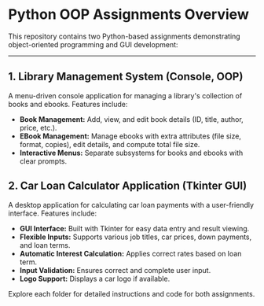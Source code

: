 # Python OOP Assignments Overview

This repository contains two Python-based assignments demonstrating object-oriented programming and GUI development:

---

## 1. Library Management System (Console, OOP)

A menu-driven console application for managing a library's collection of books and ebooks. Features include:

- **Book Management:** Add, view, and edit book details (ID, title, author, price, etc.).
- **EBook Management:** Manage ebooks with extra attributes (file size, format, copies), edit details, and compute total file size.
- **Interactive Menus:** Separate subsystems for books and ebooks with clear prompts.


## 2. Car Loan Calculator Application (Tkinter GUI)

A desktop application for calculating car loan payments with a user-friendly interface. Features include:

- **GUI Interface:** Built with Tkinter for easy data entry and result viewing.
- **Flexible Inputs:** Supports various job titles, car prices, down payments, and loan terms.
- **Automatic Interest Calculation:** Applies correct rates based on loan term.
- **Input Validation:** Ensures correct and complete user input.
- **Logo Support:** Displays a car logo if available.


Explore each folder for detailed instructions and code for both assignments.